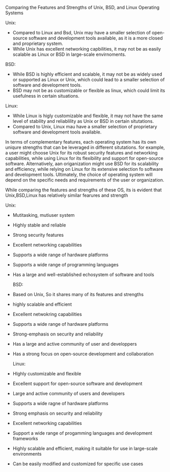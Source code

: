 Comparing the Features and Strengths of Unix, BSD, and Linux Operating Systems

Unix:

* Compared to Linux and Bsd, Unix may have a smaller selection of open-source software and development tools available, as it is a more closed and proprietary system.
* While Unix has excellent networking capbilities, it may not be as easily scalable as Linux or BSD in large-scale envirnoments.

BSD:

* While BSD is highly efficient and scalable, it may not be as widely used or supported as Linux or Unix, which could lead to a smaller selection of software and development tools.
* BSD may not be as customizable or flexible as linux, which could limit its usefulness in certain situations.

Linux:

* While Linux is higly customizable and flexible, it may not have the same level of stability and reliablility as Unix or BSD in certain situtations.
* Compared to Unix, Linux mau have a smaller selection of proprietary software and development tools available.

In terms of complementary features, each operating system has its own uniqure strengths that can be leveraged in different situtations. for example, a user might choose Unix for its robust security features and networking capabilities, while using Linux for its flexibility and support for open-source software. Alternatively, aan origanization might use BSD for its scalability and efficiency, while relying on Linux for its extensive selection fo software and development tools. Ultimately, the choice of operating system will depend on the specific needs and requirements of the user or organization.


While comparing the features and strengths of these OS, its is evident that Unix,BSD,Linux has relatively similar fearures and strength

 Unix:

* Mutitasking, mutiuser system
* Highly stable and reliable
* Strong security features
* Excellent networking capabilities
* Supports  a wide range of hardware platforms
* Supports a wide range of programming languages
* Has a large and well-established echosystem of software and tools

  BSD:
* Based on Unix, So it shares many of its features and strengths
* highly scalable and efficient
* Excellent netwokring capabilities
* Supports a wide range of hardware platforms
* Strong-emphasis on security and reliability
* Has a large and active community of user and developpers
* Has a strong focus on open-source development and collaboration

  Linux:
* HIghly customizable and flexible
* Excellent support for open-source software and development
* Large and active community of users and developers
* Supports a wide ragne of hardware platforms
* Strong emphasis on security and reliability
* Excellent networking capabilities
* Support a wide range of progamming languages and development frameworks
* Highly scalable and efficient, making it suitable for use in large-scale environments
* Can be easily modified and customized for specific use cases
